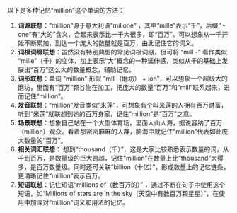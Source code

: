 以下是多种记忆“million”这个单词的方法：
1. **词源联想**：“million”源于意大利语“milione” ，其中“mille”表示“千”，后缀“ - one”有“大的”含义，合起来表示比一千大很多，即“百万”。可以想象从一千开始不断累加，到达一个庞大的数量就是百万，由此记住它的词义。
2. **词根词缀联想**：虽然没有特别典型的常见词根词缀，但可将 “mill -” 看作类似 “mille”（千）的变体，加上表示“大”概念的一种延伸感，类似从千的基础上发展出“百万”这么大的数量概念，辅助记忆。
3. **词形联想**：单词 “million” 形似 “mill（磨坊） + ion”，可以想象一个超级大的磨坊，里面有“百万”颗谷物在加工，把庞大的数量“百万”和“mill”联系起来，进而记住“million”。
4. **发音联想**：“million”发音类似“米莲”，可想象有个叫米莲的人拥有百万财富，听到“米莲”就联想到她的百万身家，记住“million”是“百万”之意。
5. **场景联想**：想象自己站在一个大型体育场，里面人山人海，据说容纳了百万（million）观众。看着那密密麻麻的人群，脑海中就记住“million”代表如此庞大数量的“百万”。
6. **相关词汇联想**： 想到“thousand（千）”，这是大家比较熟悉表示数量的词，从千到百万，是数量级的巨大跨越，记住“million”在数量上比“thousand”大得多，是百万数量级。同时还可关联“billion（十亿）”，形成数量上的记忆链条，更清晰记住“million”表示百万。 
7. **短语联想**：记住短语“millions of（数百万的）” ，通过不断在句子中使用这个短语，如“Millions of stars are in the sky（天空中有数百万颗星星）”，在使用中加深对“million”词义和用法的记忆。 